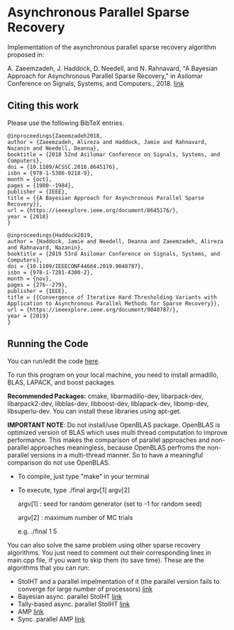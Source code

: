# Asynchronous Parallel Sparse Recovery
Implementation of the asynchronous parallel sparse recovery algorithm proposed in: 

A. Zaeemzadeh, J. Haddock, D. Needell, and N. Rahnavard, "A Bayesian Approach for Asynchronous Parallel Sparse Recovery," in Asilomar Conference on Signals, Systems, and Computers., 2018.
[link](https://ieeexplore.ieee.org/abstract/document/8645176)

## Citing this work
Please use the following BibTeX entries.
```
@inproceedings{Zaeemzadeh2018,
author = {Zaeemzadeh, Alireza and Haddock, Jamie and Rahnavard, Nazanin and Needell, Deanna},
booktitle = {2018 52nd Asilomar Conference on Signals, Systems, and Computers},
doi = {10.1109/ACSSC.2018.8645176},
isbn = {978-1-5386-9218-9},
month = {oct},
pages = {1980--1984},
publisher = {IEEE},
title = {{A Bayesian Approach for Asynchronous Parallel Sparse Recovery}},
url = {https://ieeexplore.ieee.org/document/8645176/},
year = {2018}
}

@inproceedings{Haddock2019,
author = {Haddock, Jamie and Needell, Deanna and Zaeemzadeh, Alireza and Rahnavard, Nazanin},
booktitle = {2019 53rd Asilomar Conference on Signals, Systems, and Computers},
doi = {10.1109/IEEECONF44664.2019.9048787},
isbn = {978-1-7281-4300-2},
month = {nov},
pages = {276--279},
publisher = {IEEE},
title = {{Convergence of Iterative Hard Thresholding Variants with Application to Asynchronous Parallel Methods for Sparse Recovery}},
url = {https://ieeexplore.ieee.org/document/9048787/},
year = {2019}
}
```

## Running the Code
You can  run/edit the code [here](https://codeocean.com/capsule/0906525/tree).

To run this program on your local machine, you need to install armadillo, BLAS, LAPACK, and boost packages.

**Recommended Packages:** cmake, libarmadillo-dev, libarpack-dev, libarpack2-dev, libblas-dev, libboost-dev, liblapack-dev, libomp-dev, libsuperlu-dev. You can install these libraries using apt-get.   


**IMPORTANT NOTE**: Do not install/use OpenBLAS package. OpenBLAS is optimized version of BLAS which uses multi thread computation to improve performance. This makes the comparison of parallel approaches and non-parallel approaches meaningless, because OpenBLAS perfroms the non-parallel versions in a multi-thread manner. So to have a meaningful comparison do not use OpenBLAS.


- To compile, just type "make" in your terminal
- To execute, type ./final argv[1] argv[2]

	argv[1]  : seed for random generator  (set to -1 for random seed)

	argv[2]  : maximum number of MC trials

	e.g. ./final 1 5

You can also solve the same problem using other sparse recovery algorithms. You just need to comment out their corresponding lines in main.cpp file, if you want to skip them (to save time). These are the algorithms that you can run:


- StoIHT and a parallel impelmentation of it (the parallel version fails to converge for large number of processors) [link](https://www.sciencedirect.com/science/article/pii/S1063520309000384)
- Bayesian async. parallel StoIHT [link](https://ieeexplore.ieee.org/abstract/document/8645176)
- Tally-based async. parallel StoIHT [link](https://ieeexplore.ieee.org/abstract/document/8023462/)
- AMP [link](https://www.pnas.org/content/106/45/18914.short)
- Sync. parallel AMP [link](https://ieeexplore.ieee.org/abstract/document/7926166)
